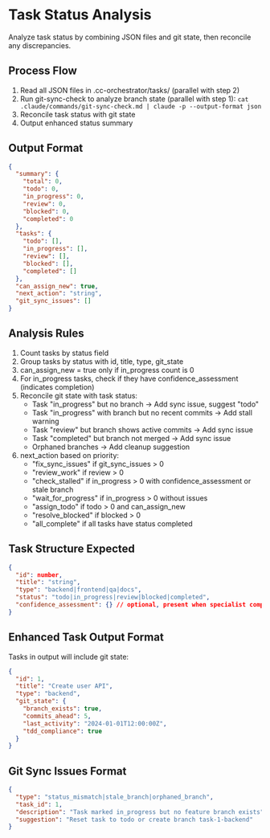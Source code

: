 # Task Status Analysis

Analyze task status by combining JSON files and git state, then reconcile any discrepancies.

## Process Flow
1. Read all JSON files in .cc-orchestrator/tasks/ (parallel with step 2)
2. Run git-sync-check to analyze branch state (parallel with step 1):
   `cat .claude/commands/git-sync-check.md | claude -p --output-format json`
3. Reconcile task status with git state
4. Output enhanced status summary

## Output Format
```json
{
  "summary": {
    "total": 0,
    "todo": 0,
    "in_progress": 0,
    "review": 0,
    "blocked": 0,
    "completed": 0
  },
  "tasks": {
    "todo": [],
    "in_progress": [],
    "review": [],
    "blocked": [],
    "completed": []
  },
  "can_assign_new": true,
  "next_action": "string",
  "git_sync_issues": []
}
```

## Analysis Rules
1. Count tasks by status field
2. Group tasks by status with id, title, type, git_state
3. can_assign_new = true only if in_progress count is 0
4. For in_progress tasks, check if they have confidence_assessment (indicates completion)
5. Reconcile git state with task status:
   - Task "in_progress" but no branch → Add sync issue, suggest "todo"
   - Task "in_progress" with branch but no recent commits → Add stall warning
   - Task "review" but branch shows active commits → Add sync issue
   - Task "completed" but branch not merged → Add sync issue
   - Orphaned branches → Add cleanup suggestion
6. next_action based on priority:
   - "fix_sync_issues" if git_sync_issues > 0
   - "review_work" if review > 0
   - "check_stalled" if in_progress > 0 with confidence_assessment or stale branch
   - "wait_for_progress" if in_progress > 0 without issues
   - "assign_todo" if todo > 0 and can_assign_new
   - "resolve_blocked" if blocked > 0
   - "all_complete" if all tasks have status completed

## Task Structure Expected
```json
{
  "id": number,
  "title": "string",
  "type": "backend|frontend|qa|docs",
  "status": "todo|in_progress|review|blocked|completed",
  "confidence_assessment": {} // optional, present when specialist completes
}
```

## Enhanced Task Output Format
Tasks in output will include git state:
```json
{
  "id": 1,
  "title": "Create user API",
  "type": "backend",
  "git_state": {
    "branch_exists": true,
    "commits_ahead": 5,
    "last_activity": "2024-01-01T12:00:00Z",
    "tdd_compliance": true
  }
}
```

## Git Sync Issues Format
```json
{
  "type": "status_mismatch|stale_branch|orphaned_branch",
  "task_id": 1,
  "description": "Task marked in_progress but no feature branch exists",
  "suggestion": "Reset task to todo or create branch task-1-backend"
}
```